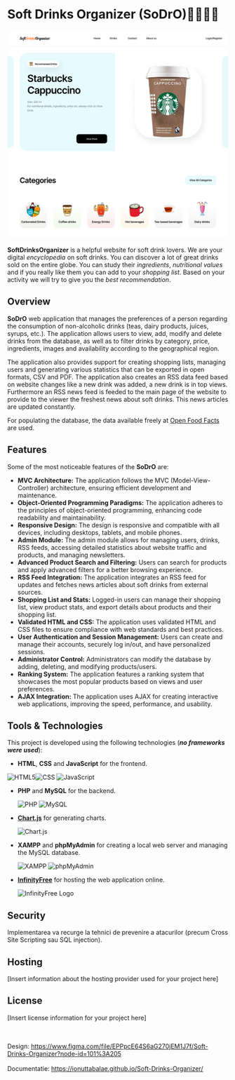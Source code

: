 # Soft Drinks Organizer (SoDrO)🥤🍵🥛🍹

![SoftDrinkOrganizer](HomePage.png)

**SoftDrinksOrganizer** is a helpful website for soft drink lovers. We are your digital _encyclopedia_ on soft drinks.  You can discover a lot of great drinks sold on the entire globe. You can study their _ingredients_, _nutritional values_ and if you really like them you can add to your _shopping list_. Based on your activity we will try to give you the _best recommendation_.
## Overview

**SoDrO**  web application that manages the preferences of a person regarding the consumption of non-alcoholic drinks (teas, dairy products, juices, syrups, etc.). The application allows users to view, add, modify and delete drinks from the database, as well as to filter drinks by category, price, ingredients, images and availability according to the geographical region. 

The application also provides support for creating shopping lists, managing users and generating various statistics that can be exported in open formats, CSV and PDF. The application also creates an RSS data feed based on website changes like a new drink was added, a new drink is in top views. Furthermore an RSS news feed is feeded to the main page of the website to provide to the viewer the freshest news about soft drinks. This news articles are updated constantly.

For populating the database, the data available freely at [Open Food Facts](https://world.openfoodfacts.org/) are used.

## Features

Some of the most noticeable features of the **SoDrO** are:

- **MVC Architecture:** The application follows the MVC (Model-View-Controller) architecture, ensuring efficient development and maintenance.
- **Object-Oriented Programming Paradigms:** The application adheres to the principles of object-oriented programming, enhancing code readability and maintainability.
- **Responsive Design:** The design is responsive and compatible with all devices, including desktops, tablets, and mobile phones.
- **Admin Module:** The admin module allows for managing users, drinks, RSS feeds, accessing detailed statistics about website traffic and products, and managing newsletters.
- **Advanced Product Search and Filtering:** Users can search for products and apply advanced filters for a better browsing experience.
- **RSS Feed Integration:** The application integrates an RSS feed for updates and fetches news articles about soft drinks from external sources.
- **Shopping List and Stats:** Logged-in users can manage their shopping list, view product stats, and export details about products and their shopping list.
- **Validated HTML and CSS:** The application uses validated HTML and CSS files to ensure compliance with web standards and best practices.
- **User Authentication and Session Management:** Users can create and manage their accounts, securely log in/out, and have personalized sessions.
- **Administrator Control:** Administrators can modify the database by adding, deleting, and modifying products/users.
- **Ranking System:** The application features a ranking system that showcases the most popular products based on views and user preferences.
- **AJAX Integration:** The application uses AJAX for creating interactive web applications, improving the speed, performance, and usability.



## Tools & Technologies

This project is developed using the following technologies (***no frameworks were used***):




- **HTML**, **CSS** and **JavaScript** for the frontend.

<img src="https://upload.wikimedia.org/wikipedia/commons/thumb/6/61/HTML5_logo_and_wordmark.svg/130px-HTML5_logo_and_wordmark.svg.png" alt="HTML5" height="100"><img src="https://upload.wikimedia.org/wikipedia/commons/thumb/d/d5/CSS3_logo_and_wordmark.svg/120px-CSS3_logo_and_wordmark.svg.png" alt="CSS"  height="100">
<img src="https://upload.wikimedia.org/wikipedia/commons/thumb/6/6a/JavaScript-logo.png/600px-JavaScript-logo.png" alt="JavaScript" height="100">

- **PHP** and **MySQL** for the backend.

  <img src="https://upload.wikimedia.org/wikipedia/commons/thumb/2/27/PHP-logo.svg/1200px-PHP-logo.svg.png" alt="PHP" height="100">
  <img src="https://upload.wikimedia.org/wikipedia/labs/8/8e/Mysql_logo.png" alt="MySQL" height="100">
  
- [**Chart.js**](https://www.chartjs.org/) for generating charts.
  
  <img src="https://avatars.githubusercontent.com/u/10342521?s=280&v=4" alt="Chart.js" height="100">
  
- **XAMPP** and **phpMyAdmin** for creating a local web server and managing the MySQL database.

  <img src="https://upload.wikimedia.org/wikipedia/en/thumb/7/78/XAMPP_logo.svg/1200px-XAMPP_logo.svg.png" alt="XAMPP" height="100">
  <img src="https://upload.wikimedia.org/wikipedia/commons/thumb/4/4f/PhpMyAdmin_logo.svg/2560px-PhpMyAdmin_logo.svg.png" alt="phpMyAdmin" height="100">
    
- [**InfinityFree**](https://www.infinityfree.com/) for hosting the web application online.


  <img src="https://www.infinityfree.com/images/logo-purple.png" alt="InfinityFree Logo" width="100">


## Security

Implementarea va recurge la tehnici de prevenire a atacurilor (precum Cross Site Scripting sau SQL injection).

## Hosting

[Insert information about the hosting provider used for your project here]

## License

[Insert license information for your project here]

\
\
Design: https://www.figma.com/file/EPPpcE64S6aG270jEM1J7f/Soft-Drinks-Organizer?node-id=101%3A205 \
\
Documentatie: https://ionuttabalae.github.io/Soft-Drinks-Organizer/
